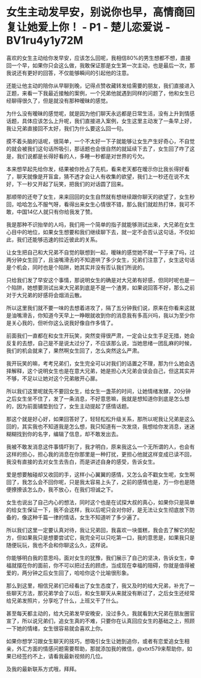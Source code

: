# 女生主动发早安，别说你也早，高情商回复让她爱上你！ - P1 - 楚儿恋爱说 - BV1ru4y1y72M

喜欢的女生主动给你发早安，应该怎么回呢，我相信80%的男生想都不想，直接回一个早，如果你只会这么做，我敢保证那是女生第一次主动，也是最后一次，那我说还有更好的回答，不仅能够瞬间的引起他的注意。

还能让他主动的陪你从早聊到晚，记得点赞收藏转发给需要的朋友，我们直接进入正题，来看一下我最近接触的案例，一个兄弟他就遇到同样的问题了，他和女生已经聊得很久了，但是就没有那种暧昧的感觉。

为什么没有暧昧的感觉呢，就是因为他们聊天永远都是日常生活，没有上升到情感话题，具体应该怎么上升呢，我们直接进入案例，女生这里主动发了一条早上好，我让兄弟直接回不太好，我们为什么要这么回一句。

摸不着头脑的话呢，很简单，一个不太好一下子就能够让女生产生好奇心，不自觉的就会被我们这句话所吸引，那话题也会很自然的就延续下去了，女生回了咋了这是，我们说都是长得好看的人，多睡一秒都是对世界的亏欠。

本来想早起先给你发，结果被你抢占了先机，看来老天都在暧示你比我长得好看了，聊天就像是开盲盒，猜不透才会让人有收集的欲望，我们上一秒还在说不太好，下一秒又开起了玩笑，把我们的对话圆了回来。

那顺带的还夸了女生，来来回回的女生自然就有想继续跟你聊天的欲望了，女生秒回，哈哈怎么不服气呀，看得出来女生心情很不错，那么我们就趁热打体，我可不敢，中国14亿人就只有你给我发了赞。

我是那种不识抬举的人吗，我们用一个简单的指子就能够测试出来，大兄弟在女生心目中的地位，如果女生想要和我们继续聊下去，就一定不会否认这句话，不仅如此，我们还能够迅速的拉近彼此的关系。

让女生把自己和大兄弟不自觉的联想到一起，暧昧的感觉她不就一下子来了吗，过两分钟女生回了，且油嘴滑舌的不知道哄了多少女生，兄弟们注意了，女生这句话是个机会，同时也是个陷阱，她其实并没有否认我们所说的。

只给我们发了早安这个事情，那说明女生的确是对大兄弟有好感，但同时呢也是一个陷阱，她想要测试出来大兄弟到底是不是一个渣男，如果说回答不好，那么之前对于大兄弟的好感将会烟消云散。

所以这里我们就不要一味的去想着进攻了，隔了五分钟我们说，原来在你看来这就是油嘴滑舌，你知道今天早上一睁眼就收到你的消息我有多高兴吗，我以为至少你是关心我的，但听你这么说我好像自作多情了。

前面我们一直都在和女生开玩笑，突然变得很严肃，一定会让女生手足无措，她会反复的去想，自己是不是说太过分了，不应该那么说，当她思绪一团乱麻的时候，我们的机会就来了，果然啊女生回了，怎么突然这么严肃。

我开玩笑的嘛，考考兄弟们，女生完全可以对我们的话置之不理，那为什么她会选择解释，这个说明女生也是在意大兄弟，她是担心大兄弟会误会自己，但这其实并不够，不足以让她对这个兄弟敞开心扉。

所以我们这里呢就先不要回女生，给女生一盏茶的时间，让她情绪发酵，20分钟之后女生坐不住了，发了一条消息，不好意思嘛，我就是想知道你到底是怎么想的，因为前面铺垫到位了，女生主动提起了感情话题。

那这个就是好心好，如果回答好了，轻轻松松升级关系，那所以呢我让兄弟是这么回的，其实我也不知道我是怎么想，我只知道有一次发烧，我想给你发消息，迷迷糊糊找到你的名字，编辑了信息，却不敢发出去。

我被不敢发消息这件事情吓到了，我才明白，原来我这么一个无所谓的人，也会有这样的担心，担心我的消息在你那里是一种打扰，更担心他就这样变成已读不回，我没有直接的去对女生去告白，而是讲述自身的感受，告诉女生。

爱是想要触碰却又收回的手，这样小心翼翼的感情，又怎么会不戳女生呢，女生啊回了，我怎么会不回你呢，只是我太容易上头了，之前的感情也是，万一你也是随便撩撩该怎么办，我不放心，在我们坦诚之下。

女生也说出了自己内心的想法，同时这个也是在试探大叔的真心，如果你只是简单的给女生保证一下，我不会这样，我以后呢只会对你好，是无法让女生彻底放下防备的，像这种千篇一律的情话，女生不知道听了多少遍了。

所以我们这里一定要认真对待，我让兄弟回，我喜欢一块蛋糕，我会去了解它的配方，但如果我只是想要尝试它，我完全可以只吃第一口，我的意思是，如果我只是随便玩玩，我也不会和你聊这么久，这样说。

你能够明白我的意思吗，面对女生的犹豫，我们展示了自己的坚决，告诉女生，幸福就摆在你的面前，你不可以把过去的顾虑，当成现在幸福的阻碍，你就是值得被爱的，两分钟之后女生回了，哈哈你这个比喻很形象。

那么到这里，相信兄弟们已经看出了女生态度了，我又及时的给大兄弟，补充了一些聊天方法，那兄弟学会了以后，和女生聊天从来就没有断过了，之后女生还经常给兄弟发照片，分享吃了什么，上班又干了什么。

甚至每天都主动的，给大兄弟发早安晚安，没过多久，我就看到大兄弟在朋友圈官宣了，所以说兄弟们，追女生真的不难，只要你在认真回应女生的基础之上，照顾一下她的情绪，女生很容易就会喜欢上你。

如果你想学习跟女生聊天的技巧，想吸引女生让她到追你，或者有恋爱追女生相亲，外汇方面的情感问题需要帮助，那就添加我的微信，@xtxt579来帮助你，如果已经签约不上，请看我最新视频的几位。

及我的最新联系方式哦，拜拜。
